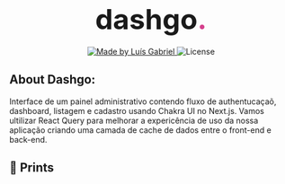 <h1 align="center">
	<span style="font-size:50px"> dashgo<span style="color:#D53F8C; font-size:50px">.</span></span>
</h1>

<p align="center">

  <a href="https://www.linkedin.com/in/lu%C3%ADs-gabriel-marchi%C3%B3-batista-a0aa64206/">
    <img alt="Made by Luís Gabriel" src="https://img.shields.io/badge/made%20by-LuisMarchio03-%2304D361">
  </a>

  <img alt="License" src="https://img.shields.io/badge/license-MIT-%2304D361">
	
</p>

## About Dashgo:

Interface de um painel administrativo contendo fluxo de authentucaçaõ, dashboard, listagem e cadastro usando Chakra UI no Next.js. Vamos ultilizar React Query para melhorar a expericência de uso da nossa aplicação criando uma camada de cache de dados entre o front-end e back-end. 

 ## 📸 Prints

